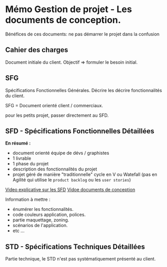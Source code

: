 # Mémo Gestion de projet - Les documents de conception.

Bénéfices de ces documents: ne pas démarrer le projet dans la confusion

## Cahier des charges 
Document initiale du client. Objectif => formuler le besoin initial.

## SFG

Spécifications Fonctionnelles Générales.
Décrire les décrire fonctionnalités du client.

SFG = Document orienté client / commerciaux.

pour les petits projet, passer directement au SFD.

## SFD - Spécifications Fonctionnelles Détaillées 

**En résumé :**
- document orienté équipe de dévs / graphistes
- 1 livrable
- 1 phase du projet
- description des fonctionnalités du projet
- projet géré de manière "traditionnelle" cycle en V ou Watefall (pas en Agilité qui utilise le `product backlog` ou les `user stories`)

[Video explicative sur les SFD](https://www.youtube.com/watch?v=aWPM-JGR0qI&ab_channel=BestOfBusinessAnalyst)
[Vidoe documents de conception](https://youtu.be/YpTFkXNzkcU) 

Information à mettre : 
- énumérer les fonctionnalités.
- code couleurs application, polices.
- partie maquettage, zoning.
- scénarios de l'application.
- etc ...

## STD - Spécifications Techniques Détaillées 

Partie technique, le STD n'est pas systématiquement présenté au client. 
